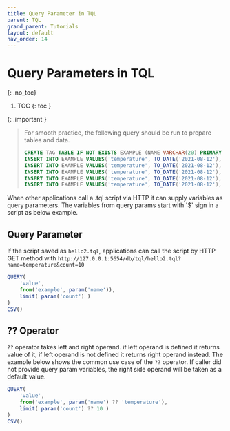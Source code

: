 ```yaml
---
title: Query Parameter in TQL
parent: TQL
grand_parent: Tutorials
layout: default
nav_order: 14
---
```


# Query Parameters in TQL
{: .no_toc}

1. TOC
{: toc }

{: .important }
> For smooth practice, the following query should be run to prepare tables and data.
> ```sql
> CREATE TAG TABLE IF NOT EXISTS EXAMPLE (NAME VARCHAR(20) PRIMARY KEY, TIME DATETIME BASETIME, VALUE DOUBLE SUMMARIZED);
> INSERT INTO EXAMPLE VALUES('temperature', TO_DATE('2021-08-12'), 10);
> INSERT INTO EXAMPLE VALUES('temperature', TO_DATE('2021-08-12'), 20);
> INSERT INTO EXAMPLE VALUES('temperature', TO_DATE('2021-08-12'), 30);
> INSERT INTO EXAMPLE VALUES('temperature', TO_DATE('2021-08-12'), 40);
> INSERT INTO EXAMPLE VALUES('temperature', TO_DATE('2021-08-12'), 50);
> ```
> 

When other applications call a .tql script via HTTP it can supply variables as query parameters.
The variables from query params start with '$' sign in a script as below example.

## Query Parameter

If the script saved as `hello2.tql`, applications can call the script by HTTP GET method with `http://127.0.0.1:5654/db/tql/hello2.tql?name=temperature&count=10`

```js
QUERY(
    'value',
    from('example', param('name')),
    limit( param('count') )
)
CSV()
```

## ?? Operator

`??` operator takes left and right operand. if left operand is defined it returns value of it, if left operand is not defined it returns right operand instead.
The example below shows the common use case of the `??` operator. If caller did not provide query param variables, the right side operand will be taken as a default value.

```js
QUERY(
    'value',
    from('example', param('name') ?? 'temperature'),
    limit( param('count') ?? 10 )
)
CSV()
```
